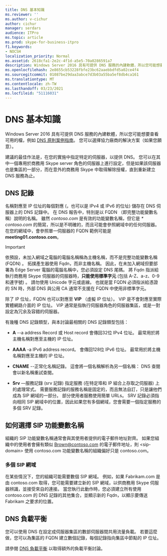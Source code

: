 ```yaml
---
title: DNS 基本知識
ms.reviewer: ''
ms.author: v-cichur
author: cichur
manager: serdars
audience: ITPro
ms.topic: article
ms.prod: skype-for-business-itpro
f1.keywords:
- NOCSH
localization_priority: Normal
ms.assetid: 2618cfa1-2e2c-4f1d-a5e5-70a0286591a7
description: Windows Server 2016 具有可提供 DNS 服務的內建軟體，所以您可能想要查看可用的檔，例如 DNS 原則案例指南。 您可以選擇協力廠商的解決方案（如果您願意）。
ms.openlocfilehash: 2e8655cb53228fbfe23bc62aaebbdfd5a02ce4f4
ms.sourcegitcommit: 01087be29daa3abce7d3b03a55ba5ef8db4ca161
ms.translationtype: MT
ms.contentlocale: zh-TW
ms.lasthandoff: 03/23/2021
ms.locfileid: "51116031"
---
```

# <a name="dns-basics"></a>DNS 基本知識
 
Windows Server 2016 具有可提供 DNS 服務的內建軟體，所以您可能想要查看可用的檔，例如 [DNS 原則案例指南](/windows-server/networking/dns/deploy/dns-policy-scenario-guide)。 您可以選擇協力廠商的解決方案（如果您願意）。
  
建議的最佳作法是，在您的實施中指定特定的伺服器，以提供 DNS。 您可以在其中一個專用於商務用 Skype server 角色的伺服器上進行設定，但是如果該伺服器也是集區的一部分，而在意外的商務用 Skype 中取得解除授權，直到重新建立 DNS 服務為止。
  
## <a name="dns-records"></a>DNS 記錄

名稱對應至 IP 位址的每個對應 (，也可以是 IPv4 或 IPv6 的位址) 儲存在 DNS 伺服器上的 DNS 記錄中。 在 DNS 報告中，特別是以 FQDN （即完整功能變數名稱）說明的名稱。 雖然 *contoso.com* 是有效的功能變數名稱，但它是 *\* contoso.com* 的簡寫，所以是不明確的，而且可能會參照網域中的任何伺服器。 在您的網域中，會參照單一伺服器的 FQDN 範例可能是 **meeting01.contoso.com**。
  
> [!IMPORTANT]
> 依預設，未加入網域之電腦的電腦名稱稱為主機名稱，而不是完整功能變數名稱 (FQDN) 。 拓撲產生器使用 Fqdn，而非主機名稱。 因此，在未加入網域但要部署為 Edge Server 電腦的電腦名稱中，您必須設定 DNS 尾碼。 將 Fqdn 指派給執行商務用 Skype 伺服器的伺服器時，**只能使用標準字元** (包括 A-Z、a-z、0-9 和連字號) 。 請勿使用 Unicode 字元或底線。 也就是當 FQDN 必須指派給憑證的 SN 時，外部 DNS 與公用 CA 通常不支援在 FQDN 中使用非標準字元。
  
除了 IP 位址，FQDN 也可以對應至 **VIP** （虛擬 IP 位址）。 VIP 是不會對應至實際實體網路介面的 IP 位址。 VIP 通常是指執行伺服器角色的伺服器集區，或是一對設定為冗余及容錯的伺服器。
  
有幾種 DNS 記錄類型，與本討論最相關的 DNS 記錄類型包括： 
  
- **A** --a address Record 或 Host record 會傳回32位 IPv4 位址。 最常用於將主機名稱對應至主機的 IP 位址。
    
- **AAAA** -a IPv6 address record。 會傳回128位 IPv6 位址。 最常用於將主機名稱對應至主機的 IP 位址。
    
- **CNAME** --正常化名稱記錄。 這會將一個名稱解析為另一個名稱： DNS 查閱會以新名稱重試查閱。
    
- **Srv** —服務記錄 (srv 記錄) 指定服務 (在特定埠和 IP 組合上存取之伺服器) 上的處理常式。 需要服務記錄的服務名稱是固定的，而且無法自訂，只是讓他們成為 SIP 網域的一部分。 部分使用者服務使用簡單 URLs。 SRV 記錄必須指向相同 SIP 網域中的位置，因此如果您有多個網域，您會需要一個指定服務的多個 SRV 記錄。
    
## <a name="how-to-choose-a-sip-domain-name"></a>如何選擇 SIP 功能變數名稱
<a name="BK_NameSIP"> </a>

組織的 SIP 功能變數名稱通常會與其使用者提供的電子郵件地址對齊。 如果您組織中的使用者會擁有類似 Brown@contoso.com 的電子郵件地址，則 \<sip-domain\> 使用 contoso.com 功能變數名稱的組織偏好只是 contoso.com。
  
### <a name="multiple-sip-domains"></a>多個 SIP 網域

 在某些情況下，您的組織可能需要數個 SIP 網域。 例如，如果 Fabrikam.com 是由 contoso.com 取得，您可能需要建立新的 SIP 網域，以供商務用 Skype 伺服器辨識，並接受來自的連接。 當您執行此動作時，您必須建立所有使用 contoso.com 的 DNS 記錄的其他集合，並顯示新的 Fqdn，以顯示要傳送 Fabrikam 之要求的位置。
  
## <a name="dns-load-balancing"></a>DNS 負載平衡
<a name="BK_NameSIP"> </a>

您可以使用 DNS 在設定成伺服器集區的數部伺服器間共用流量負載。 若要這麼做，您可以為集區的 FQDN 建立數個記錄，每個記錄指向集區中節點的 IP 位址。
  
請參閱 [DNS 負載平衡](../../plan-your-deployment/edge-server-deployments/advanced-edge-server-dns.md#DNSLB) 以取得額外的負載平衡討論。
